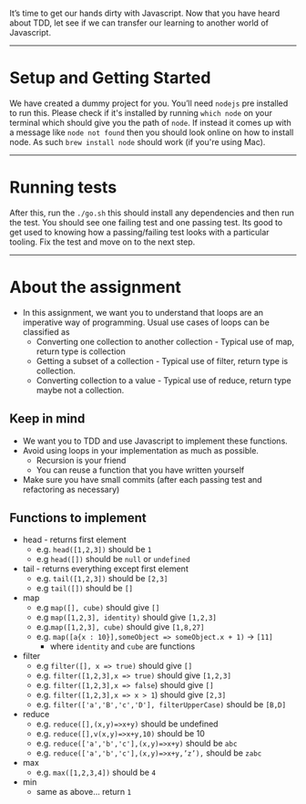 It’s time to get our hands dirty with Javascript. Now that you have heard about TDD, let see if we can transfer our learning to another world of Javascript. 

________________________________

# Setup and Getting Started

We have created a dummy project for you. You’ll need `nodejs` pre installed to run this. Please check if it's installed by running `which node` on your terminal which should give you the path of `node`. If instead it comes up with a message like `node not found` then you should look online on how to install node. As such `brew install node` should work (if you're using Mac).

_________________________________

# Running tests

After this, run the `./go.sh` this should install any dependencies and then run the test. You should see one failing test and one passing test. Its good to get used to knowing how a passing/failing test looks with a particular tooling. Fix the test and move on to the next step.

_________________________________

# About the assignment

- In this assignment, we want you to understand that loops are an imperative way of programming. Usual use cases of loops can be classified as
	- Converting one collection to another collection - Typical use of map, return type is collection
	- Getting a subset of a collection - Typical use of filter, return type is collection.
	- Converting collection to a value - Typical use of reduce, return type maybe not a collection. 

## Keep in mind

- We want you to TDD and use Javascript to implement these functions. 
- Avoid using loops in your implementation as much as possible. 
	- Recursion is your friend
	- You can reuse a function that you have written yourself
- Make sure you have small commits (after each passing test and refactoring as necessary)

## Functions to implement

- head - returns first element
    - e.g. `head([1,2,3])` should be `1`
    - e.g `head([])` should be `null` or `undefined`
- tail  - returns everything except first element
    - e.g. `tail([1,2,3])` should be `[2,3]`
    - e.g `tail([])` should be `[]`
- map
    - e.g `map([], cube)` should give `[]`
    - e.g `map([1,2,3], identity)` should give `[1,2,3]`
    - e.g.`map([1,2,3], cube)` should give `[1,8,27]`
    - e.g. `map([a{x : 10}],someObject => someObject.x + 1)`  -> `[11]`
        - where  `identity` and `cube` are functions
- filter
    - e.g `filter([], x => true)` should give `[]`
    - e.g. `filter([1,2,3],x => true)` should give `[1,2,3]`
    - e.g. `filter([1,2,3],x => false`) should give `[]`
    - e.g. `filter([1,2,3],x => x > 1`) should give `[2,3]`
    - e.g. `filter(['a','B','c','D'], filterUpperCase)` should be `[B,D]`
- reduce
    - e.g. `reduce([],(x,y)=>x+y)` should be undefined
    - e.g. `reduce([],v(x,y)=>x+y,10)` should be 10
    - e.g. `reduce(['a','b','c'],(x,y)=>x+y)` should be `abc`
    - e.g. `reduce(['a','b','c'],(x,y)=>x+y,’z’),` should be `zabc`
- max
    - e.g. `max([1,2,3,4])` should be `4`
- min
    - same as above... return `1`
